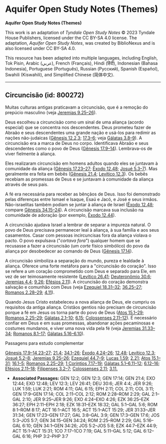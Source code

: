 # Aquifer Open Study Notes (Themes)

**Aquifer Open Study Notes (Themes)**

This work is an adaptation of *Tyndale Open Study Notes* © 2023 Tyndale House Publishers, licensed under the CC BY\-SA 4\.0 license. The adaptation, *Aquifer Open Study Notes*, was created by BiblioNexus and is also licensed under CC BY\-SA 4\.0\.

This resource has been adapted into multiple languages, including English, Tok Pisin, Arabic (عربي), French (Français), Hindi (हिंदी), Indonesian (Bahasa Indonesia), Portuguese (Português), Russian (Русский), Spanish (Español), Swahili (Kiswahili), and Simplified Chinese (简体中文).



--------------------------------

## Circuncisão (id: 800272)

Muitas culturas antigas praticavam a circuncisão, que é a remoção do prepúcio masculino (veja [Jeremias 9\.25–26](https://ref.ly/Jer9:25-Jer9:26)).

Deus escolheu a circuncisão como um sinal de uma aliança (acordo especial) que se concentra nos descendentes. Deus prometeu fazer de Abraão e seus descendentes uma grande nação e usá\-los para redimir as nações não\-judaicas ([Gênesis 12\.2,](https://ref.ly/Gen12:2)[3](https://ref.ly/Gen12:3); [17\.3–6](https://ref.ly/Gen17:3-Gen17:6); veja [Gálatas 3\.8–9](https://ref.ly/Gal3:8-Gal3:9)). A circuncisão era a marca de Deus no corpo. Identificava Abraão e seus descendentes como o povo de Deus ([Gênesis 17\.9–14](https://ref.ly/Gen17:9-Gen17:14)). Lembrava\-os de viver fielmente à aliança.

Eles realizaram circuncisão em homens adultos quando eles se juntavam à comunidade da aliança ([Gênesis 17\.23–27](https://ref.ly/Gen17:23-Gen17:27); [Êxodo 12\.48](https://ref.ly/Exod12:48); [Josué 5\.3–7](https://ref.ly/Josh5:3-Josh5:7)). Mas geralmente era feita em bebês ([Gênesis 21\.4](https://ref.ly/Gen21:4); [Levítico 12\.3](https://ref.ly/Lev12:3)). Os bebês recebiam as promessas de Deus e se juntavam à comunidade da aliança através de seus pais.

A fé era necessária para receber as bênçãos de Deus. Isso foi demonstrado pelas diferenças entre Ismael e Isaque, Esaú e Jacó, e José e seus irmãos. Não\-israelitas também podiam se juntar à aliança de Israel ([Êxodo 12\.48](https://ref.ly/Exod12:48); compare [Gênesis 34\.15–24](https://ref.ly/Gen34:15-Gen34:24)). A circuncisão marcava sua inclusão na comunidade de adoração (por exemplo, [Êxodo 12\.44](https://ref.ly/Exod12:44)).

A circuncisão ajudava Israel a lembrar de separar a impureza natural. O povo de Deus precisava permanecer leal à aliança, à sua família e aos seus casamentos. Casar com pessoas incircuncisas fora da aliança violava o pacto. O povo expulsava ("*cortava* *fora*") qualquer homem que se recusasse a fazer a circuncisão (um *corte* físico simbólico) do povo da aliança por desobedecer ao comando de Deus ([Gênesis 17\.14](https://ref.ly/Gen17:14)).

A circuncisão simboliza a separação do mundo, pureza e lealdade à aliança. Oferece uma forte metáfora para a "circuncisão do coração". Isso se refere a um coração comprometido com Deus e separado para Ele, em vez de ser teimosamente resistente ([Levítico 26\.41](https://ref.ly/Lev26:41); [Deuteronômio 30\.6](https://ref.ly/Deut30:6); [Jeremias 4\.4](https://ref.ly/Jer4:4); [9\.26](https://ref.ly/Jer9:26); [Efésios 2\.11](https://ref.ly/Eph2:11)). A circuncisão do coração demonstra salvação e comunhão com Deus (veja [Ezequiel 18\.31–32](https://ref.ly/Ezek18:31-Ezek18:32); [36\.25–27](https://ref.ly/Ezek36:25-Ezek36:27); [Romanos 2\.28–29](https://ref.ly/Rom2:28-Rom2:29); [4\.11](https://ref.ly/Rom4:11)).

Quando Jesus Cristo estabeleceu a nova aliança de Deus, ele cumpriu os requisitos da antiga aliança. Cristãos gentios não precisam de circuncisão porque a fé em Jesus os torna parte do povo de Deus ([Atos 15\.1–29](https://ref.ly/Acts15:1-Acts15:29); [Romanos 2\.25–29](https://ref.ly/Rom2:25-Rom2:29); [Gálatas 2\.1–10](https://ref.ly/Gal2:1-Gal2:10); [6\.15](https://ref.ly/Gal6:15); [Colossenses 2\.11–12](https://ref.ly/Col2:11-Col2:12)). É necessário confiar em Deus e em suas promessas, abandonar ações pecaminosas e costumes mundanos, e viver uma nova vida pela fé (veja [Jeremias 31\.33–34](https://ref.ly/Jer31:33-Jer31:34); [Romanos 8\.1–17](https://ref.ly/Rom8:1-Rom8:17); [Gálatas 5\.16–6\.10](https://ref.ly/Gal5:16-Gal6:10)).

Passagens para estudo complementar

[Gênesis 17\.9–14](https://ref.ly/Gen17:9-Gen17:14),[23–27](https://ref.ly/Gen17:23-Gen17:27); [21\.4](https://ref.ly/Gen21:4); [34\.1–26](https://ref.ly/Gen34:1-Gen34:26); [Êxodo 4\.24–26](https://ref.ly/Exod4:24-Exod4:26); [12\.48](https://ref.ly/Exod12:48); [Levítico 12\.3](https://ref.ly/Lev12:3); [Josué 5\.2–8](https://ref.ly/Josh5:2-Josh5:8); [Jeremias 9\.25–26](https://ref.ly/Jer9:25-Jer9:26); [Ezequiel 44\.7–9](https://ref.ly/Ezek44:7-Ezek44:9); [Lucas 1\.59](https://ref.ly/Luke1:59); [2\.21](https://ref.ly/Luke2:21); [Atos 15\.1–31](https://ref.ly/Acts15:1-Acts15:31); [16\.1–5](https://ref.ly/Acts16:1-Acts16:5); [Romanos 2\.25–29](https://ref.ly/Rom2:25-Rom2:29); [1 Coríntios 7\.17–19](https://ref.ly/1Cor7:17-1Cor7:19); [Gálatas 5\.1–6](https://ref.ly/Gal5:1-Gal5:6),[11–12](https://ref.ly/Gal5:11-Gal5:12); [6\.12–16](https://ref.ly/Gal6:12-Gal6:16); [Efésios 2\.11–18](https://ref.ly/Eph2:11-Eph2:18); [Filipenses 3\.2–7](https://ref.ly/Phil3:2-Phil3:7); [Colossenses 2\.11](https://ref.ly/Col2:11); [3\.11\.](https://ref.ly/Col3:11)

* **Associated Passages:** GEN 12:2; GEN 12:3; GEN 17:14; GEN 21:4; EXO 12:44; EXO 12:48; LEV 12:3; LEV 26:41; DEU 30:6; JER 4:4; JER 9:26; LUK 1:59; LUK 2:21; ROM 4:11; GAL 6:15; EPH 2:11; COL 2:11; COL 3:11; GEN 17:9–GEN 17:14; COL 2:11–COL 2:12; ROM 2:28–ROM 2:29; GAL 2:1–GAL 2:10; JER 9:25–JER 9:26; EXO 4:24–EXO 4:26; EZK 36:25–EZK 36:27; EPH 2:11–EPH 2:18; EZK 18:31–EZK 18:32; GAL 5:1–GAL 5:6; ROM 8:1–ROM 8:17; ACT 16:1–ACT 16:5; ACT 15:1–ACT 15:29; JER 31:33–JER 31:34; GEN 17:23–GEN 17:27; GAL 3:8–GAL 3:9; GEN 17:3–GEN 17:6; JOS 5:3–JOS 5:7; GEN 34:15–GEN 34:24; ROM 2:25–ROM 2:29; GAL 5:16–GAL 6:10; GEN 34:1–GEN 34:26; JOS 5:2–JOS 5:8; EZK 44:7–EZK 44:9; ACT 15:1–ACT 15:31; 1CO 7:17–1CO 7:19; GAL 5:11–GAL 5:12; GAL 6:12–GAL 6:16; PHP 3:2–PHP 3:7

